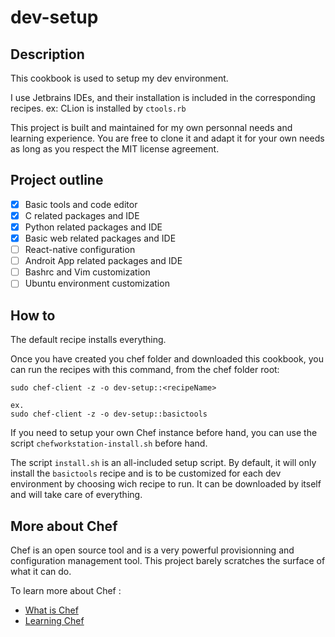 # dev-setup

## Description

This cookbook is used to setup my dev environment.

I use Jetbrains IDEs, and their installation is included in the corresponding recipes. ex: CLion is installed by `ctools.rb`

This project is built and maintained for my own personnal needs and learning experience. You are free to clone it and adapt it for your own needs as long as you respect the MIT license agreement.

## Project outline

- [x] Basic tools and code editor
- [x] C related packages and IDE
- [x] Python related packages and IDE
- [x] Basic web related packages and IDE
- [ ] React-native configuration
- [ ] Androit App related packages and IDE
- [ ] Bashrc and Vim customization
- [ ] Ubuntu environment customization

## How to

The default recipe installs everything.

Once you have created you chef folder and downloaded this cookbook,
you can run the recipes with this command, from the chef folder root:

    sudo chef-client -z -o dev-setup::<recipeName>

    ex.
    sudo chef-client -z -o dev-setup::basictools

If you need to setup your own Chef instance before hand, you can use the script `chefworkstation-install.sh` before hand.

The script `install.sh` is an all-included setup script. By default, it will only install the `basictools` recipe and is to be customized for each dev environment by choosing wich recipe to run. It can be downloaded by itself and will take care of everything.

## More about Chef

Chef is an open source tool and is a very powerful provisionning and configuration management tool. This project barely scratches the surface of what it can do.

To learn more about Chef :

- [What is Chef](https://www.chef.sh)
- [Learning Chef](https://learn.chef.io/#/)

